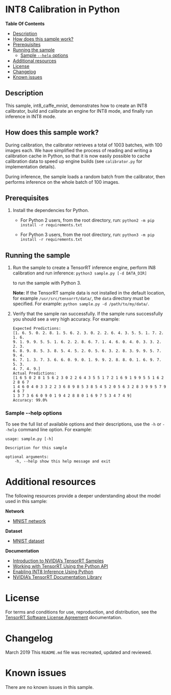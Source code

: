 # INT8 Calibration in Python

**Table Of Contents**
- [Description](#description)
- [How does this sample work?](#how-does-this-sample-work)
- [Prerequisites](#prerequisites)
- [Running the sample](#running-the-sample)
	* [Sample `--help` options](#sample---help-options)
- [Additional resources](#additional-resources)
- [License](#license)
- [Changelog](#changelog)
- [Known issues](#known-issues)

## Description

This sample, int8_caffe_mnist, demonstrates how to create an INT8 calibrator, build and calibrate an engine for INT8 mode, and finally run inference in INT8 mode.

## How does this sample work?

During calibration, the calibrator retrieves a total of 1003 batches, with 100 images each. We have simplified the process of reading and writing a calibration cache in Python, so that it is now easily possible to cache calibration data to speed up engine builds (see `calibrator.py` for implementation details).

During inference, the sample loads a random batch from the calibrator, then performs inference on the whole batch of 100 images.

## Prerequisites

1. Install the dependencies for Python.
	-   For Python 2 users, from the root directory, run:
		`python2 -m pip install -r requirements.txt`

	-   For Python 3 users, from the root directory, run:
		`python3 -m pip install -r requirements.txt`

## Running the sample

1.  Run the sample to create a TensorRT inference engine, perform IN8 calibration and run inference:
	`python3 sample.py [-d DATA_DIR]`

	to run the sample with Python 3.

	**Note:** If the TensorRT sample data is not installed in the default location, for example `/usr/src/tensorrt/data/`, the `data` directory must be specified. For example:
	`python sample.py -d /path/to/my/data/`.


2.  Verify that the sample ran successfully. If the sample runs successfully you should see a very high accuracy. For example:
	```
	Expected Predictions:
	[1. 6. 5. 0. 2. 8. 1. 5. 6. 2. 3. 0. 2. 2. 6. 4. 3. 5. 5. 1. 7. 2. 1. 6.
	9. 1. 9. 9. 5. 5. 1. 6. 2. 2. 8. 6. 7. 1. 4. 6. 0. 4. 0. 3. 3. 2. 2. 3.
	6. 8. 9. 8. 5. 3. 8. 5. 4. 5. 2. 0. 5. 6. 3. 2. 8. 3. 9. 9. 5. 7. 9. 4.
	6. 7. 1. 3. 7. 3. 6. 6. 0. 9. 0. 1. 9. 9. 2. 8. 8. 0. 1. 6. 9. 7. 5. 3.
	4. 7. 4. 9.]
	Actual Predictions:
	[1 6 5 0 2 8 1 5 6 2 3 0 2 2 6 4 3 5 5 1 7 2 1 6 9 1 9 9 5 5 1 6 2 2 8 6 7
	1 4 6 0 4 0 3 3 2 2 3 6 8 9 8 5 3 8 5 4 5 2 0 5 6 3 2 8 3 9 9 5 7 9 4 6 7
	1 3 7 3 6 6 0 9 0 1 9 4 2 8 8 0 1 6 9 7 5 3 4 7 4 9]
	Accuracy: 99.0%
	```

### Sample --help options

To see the full list of available options and their descriptions, use the `-h` or `--help` command line option. For example:
```
usage: sample.py [-h]

Description for this sample

optional arguments:
	-h, --help show this help message and exit
```

# Additional resources

The following resources provide a deeper understanding about the model used in this sample:

**Network**
- [MNIST network](http://yann.lecun.com/exdb/lenet/)

**Dataset**
- [MNIST dataset](http://yann.lecun.com/exdb/mnist/)

**Documentation**
- [Introduction to NVIDIA’s TensorRT Samples](https://docs.nvidia.com/deeplearning/sdk/tensorrt-sample-support-guide/index.html#samples)
- [Working with TensorRT Using the Python API](https://docs.nvidia.com/deeplearning/sdk/tensorrt-developer-guide/index.html#python_topics)
- [Enabling INT8 Inference Using Python](https://docs.nvidia.com/deeplearning/sdk/tensorrt-developer-guide/index.html#enable_int8_python)
- [NVIDIA’s TensorRT Documentation Library](https://docs.nvidia.com/deeplearning/sdk/tensorrt-archived/index.html)

# License

For terms and conditions for use, reproduction, and distribution, see the [TensorRT Software License Agreement](https://docs.nvidia.com/deeplearning/sdk/tensorrt-sla/index.html) documentation.

# Changelog

March 2019
This `README.md` file was recreated, updated and reviewed.

# Known issues

There are no known issues in this sample.
